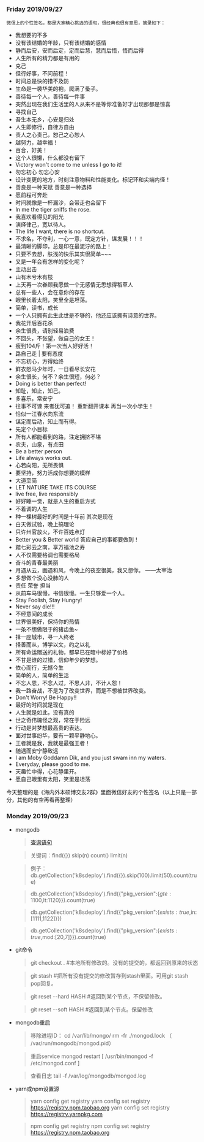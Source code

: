 ### Friday 2019/09/27
	微信上的个性签名，都是大家精心挑选的语句，很经典也很有意思，摘录如下：	
- 我想要的不多
- 没有该结婚的年龄，只有该结婚的感情
- 静而后安，安而后定，定而后慧，慧而后悟，悟而后得
- 人生所有的精力都是有用的
- 克己
- 但行好事，不问前程！
- 时间总是快的措不及防
- 生命是一袭华美的袍，爬满了蚤子。
- 善待每一个人，善待每一件事
- 突然出现在我们生活里的人从来不是等你准备好才出现那都是惊喜
- 寻找自己
- 吾生本无乡，心安是归处
- 人生即修行，自律方自由
- 责人之心责己，恕己之心恕人
- 越努力，越幸福！
- 百合，好美！
- 这个人很懒，什么都没有留下
- Victory won't come to me unless I go to it!
- 勿忘初心 勿忘心安
- 设计变更的地方，时刻注意物料和性能变化。标记环和尖端内径！
- 善良是一种天赋 善意是一种选择
- 愿前程可奔赴
- 时间就像是一杯漏沙，会带走也会留下
- In me the tiger sniffs the rose.
- 我喜欢看得见的阳光
- 演绎律己，宽以待人。
- The life I want, there is no shortcut.
- 不求名，不夺利，一心一意，既定方针，谋发展！！！
- 最清晰的脚印，总是印在最泥泞的路上！
- 只要不去想，肤浅的快乐其实很简单~~~
- 又是一年会有怎样的变化呢？
- 主动出击
- 山有木兮木有枝
- 上天再一次眷顾我愿做一个无感情无思想得稻草人
- 总有一些人，会在意你的存在
- 眼里长着太阳，笑里全是坦荡。
- 简单，读书，成长
- 一个人只拥有此生此世是不够的，他还应该拥有诗意的世界。
- 我花开后百花杀
- 余生很贵，请别轻易浪费
- 不回头，不张望，做自己的女王！
- 瘦到104斤！第一次当人好好活！
- 路自己走 | 要有态度
- 不忘初心，方得始终
- 鲜衣怒马少年时，一日看尽长安花
- 余生很长，何不？余生很短，何必？
- Doing is better than perfect!
- 知耻，知止，知己。
- 多喜乐，常安宁
- 往事不可谏 来者犹可追！ 重新翻开课本 再当一次小学生！
- 恰似一江春水向东流
- 谋定而后动，知止而有得。
- 先定个小目标
- 所有人都能看到的路，注定拥挤不堪
- 农夫，山泉，有点田
- Be a better person
- Life always works out.
- 心若向阳，无所畏惧
- 要坚持，努力活成你想要的模样
- 大道至简
- LET NATURE TAKE ITS COURSE
- live free, live responsibly
- 好好睡一觉，就是人生的重启方式
- 不着调的人生
- 种一棵树最好的时间是十年前 其次是现在
- 白天做试验，晚上搞理论
- 只许州官放火，不许百姓点灯
- Better you & Better world 答应自己的事都要做到！
- 踏七彩云之南，享万福池之寿
- 人不仅需要格调也需要格局
- 奋斗的青春最美丽
- 月遇从云，画遇和风，今晚上的夜空很美，我又想你。 ——太宰治
- 多想做个没心没肺的人
- 责任 荣誉 担当
- 从前车马很慢，书信很慢。一生只够爱一个人。
- Stay Foolish, Stay Hungry!
- Never say die!!!
- 不经意间的成长
- 世界很美好，保持你的热情
- 一条不想做限于的猪齿鱼~
- 择一座城市，寻一人终老
- 择善而从，博学以文，约之以礼
- 所有命运赠送的礼物，都早已在暗中标好了价格
- 不甘是谁的过错，信仰年少的梦想。
- 依心而行，无憾今生
- 简单的人，简单的生活
- 不忘人恩，不念人过，不思人非，不计人怨！
- 我一路奋战，不是为了改变世界，而是不想被世界改变。
- Don't Worry! Be Happy!!
- 最好的时间就是现在
- 人生就是如此，没有真的
- 世之奇伟瑰怪之观，常在于险远
- 行动是对梦想最高贵的表达。
- 面对世事纷华，要有一颗平静地心。
- 王者就是我，我就是最强王者！
- 随遇而安宁静致远
- I am Moby Goddamn Dik, and you just swam inn my waters.
- Everyday, please good to me.
- 天趣忙中得，心花静里开。
- 愿自己眼里有太阳，笑里是坦荡

今天整理的是《海内外本硕博交友2群》里面微信好友的个性签名（以上只是一部分，其他的有空再看再整理）

### Monday 2019/09/23
- mongodb
	> [查询语句](http://cw.hubwiz.com/card/c/543b2f3cf86387171814c026/1/1/1/)
	
	> 关键词：find({}) skip(n) count() limit(n)
	
	> 例子：db.getCollection('k8sdeploy').find({}).skip(100).limit(50).count(true)
	
	> db.getCollection('k8sdeploy').find({"pkg_version":{$gte:1100,$lt:1120}}).count(true)
	
	> db.getCollection('k8sdeploy').find({"pkg_version":{$exists:true,$in:[1111,1122]}})
	
	> db.getCollection('k8sdeploy').find({"pkg_version":{$exists:true,$mod:[20,7]}}).count(true)

- git命令
	> git checkout . #本地所有修改的。没有的提交的，都返回到原来的状态
	
	> git stash #把所有没有提交的修改暂存到stash里面。可用git stash pop回复。
	
	> git reset --hard HASH #返回到某个节点，不保留修改。
	
	> git reset --soft HASH #返回到某个节点。保留修改

- mongodb重启
	> 移除进程ID： cd /var/lib/mongo/  rm -fr ./mongod.lock （ /var/run/mongodb/mongod.pid）
	
	> 重启service mongod restart [ /usr/bin/mongod -f /etc/mongod.conf ]
	
	> 查看日志 tail -f /var/log/mongodb/mongod.log

- yarn或npm设置源
	> yarn config get registry
	> yarn config set registry https://registry.npm.taobao.org
	> yarn config set registry https://registry.yarnpkg.com
	
	> npm config get registry 
	> npm config set registry https://registry.npm.taobao.org
